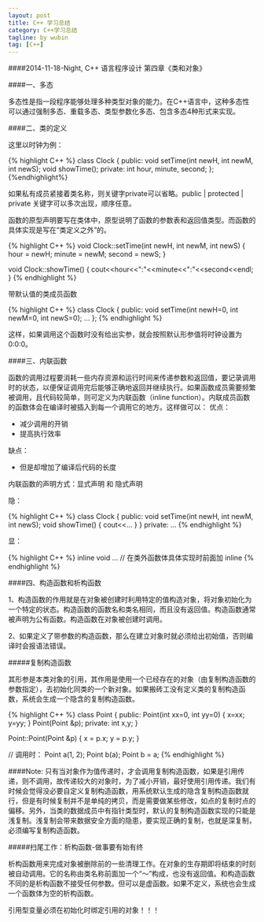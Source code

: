 ```yaml
---
layout: post
title: C++ 学习总结
category: C++学习总结
tagline: by wubin
tag: [C++]
---
```


####2014-11-18-Night, C++ 语言程序设计 第四章《类和对象》

####一、多态

多态性是指一段程序能够处理多种类型对象的能力。在C++语言中，这种多态性可以通过强制多态、重载多态、类型参数化多态、包含多态4种形式来实现。
<!--more-->
####二、类的定义

这里以时钟为例：

{% highlight C++ %}
class Clock {
public:
	void setTime(int newH, int newM, int newS);
	void showTime();
private:
	int hour, minute, second;
};
{%endhighlight%}

如果私有成员紧接着类名称，则关键字private可以省略。public | protected | private 关键字可以多次出现，顺序任意。

函数的原型声明要写在类体中，原型说明了函数的参数表和返回值类型。而函数的具体实现是写在“类定义之外”的。


{% highlight C++ %}
void Clock::setTime(int newH, int newM, int newS) {
	hour = newH;
	minute = newM;
	second = newS;
}

void Clock::showTime() {
	cout<<hour<<":"<<minute<<":"<<second<<endl;	
}
{% endhighlight %}

带默认值的类成员函数

{% highlight C++ %}
class Clock {
public:
	void setTime(int newH=0, int newM=0, int newS=0);
	...
};
{% endhighlight %}

这样，如果调用这个函数时没有给出实参，就会按照默认形参值将时钟设置为0:0:0。

####三、内联函数

函数的调用过程要消耗一些内存资源和运行时间来传递参数和返回值，要记录调用时的状态，以便保证调用完后能够正确地返回并继续执行。如果函数成员需要频繁被调用，且代码较简单，则可定义为内联函数（inline function）。内联成员函数的函数体会在编译时被插入到每一个调用它的地方。这样做可以：
优点：

* 减少调用的开销
* 提高执行效率

缺点：

* 但是却增加了编译后代码的长度

内联函数的声明方式：显式声明 和 隐式声明

隐：

{% highlight C++ %}
class Clock {
public:
	void setTime(int newH, int newM, int newS);
	void showTime() {
		cout<<...
	}
}
private:
	...
{% endhighlight %}

显：

{% highlight C++ %}
inline void ... // 在类外函数体具体实现时前面加 inline
{% endhighlight %}

####四、构造函数和析构函数

1、构造函数的作用就是在对象被创建时利用特定的值构造对象，将对象初始化为一个特定的状态。构造函数的函数名和类名相同，而且没有返回值。构造函数通常被声明为公有函数。构造函数在对象被创建时调用。

2、如果定义了带参数的构造函数，那么在建立对象时就必须给出初始值，否则编译时会报语法错误。

#####复制构造函数

其形参是本类对象的引用，其作用是使用一个已经存在的对象（由复制构造函数的参数指定），去初始化同类的一个新对象。如果搬砖工没有定义类的复制构造函数，系统会生成一个隐含的复制构造函数。

{% highlight C++ %}
class Point {
public:
	Point(int xx=0, int yy=0) {
		x=xx;
		y=yy;
	}
	Point(Point &p);
private:
	int x,y;
}

Point::Point(Point &p) {
	x = p.x;
	y = p.y;
}

// 调用时：
Point a(1, 2);
Point b(a);
Point b = a;
{% endhighlight %}

####Note: 只有当对象作为值传递时，才会调用复制构造函数，如果是引用传递，则不调用，故传递较大的对象时，为了减小开销，最好使用引用传递。我们有时候会觉得没必要自定义复制构造函数，用系统默认生成的隐含复制构造函数就行，但是有时候复制并不是单纯的拷贝，而是需要做某些修改，如点的复制时点的偏移。另外，当类的数据成员中有指针类型时，默认的复制构造函数实现的只能是浅复制。浅复制会带来数据安全方面的隐患，要实现正确的复制，也就是深复制，必须编写复制构造函数。

#####扫尾工作：析构函数-做事要有始有终

析构函数用来完成对象被删除前的一些清理工作。在对象的生存期即将结束的时刻被自动调用。它的名称由类名称前面加一个“～”构成，也没有返回值。和构造函数不同的是析构函数不接受任何参数。但可以是虚函数。如果不定义，系统也会生成一个函数体为空的析构函数。

引用型变量必须在初始化时绑定引用的对象！！！

